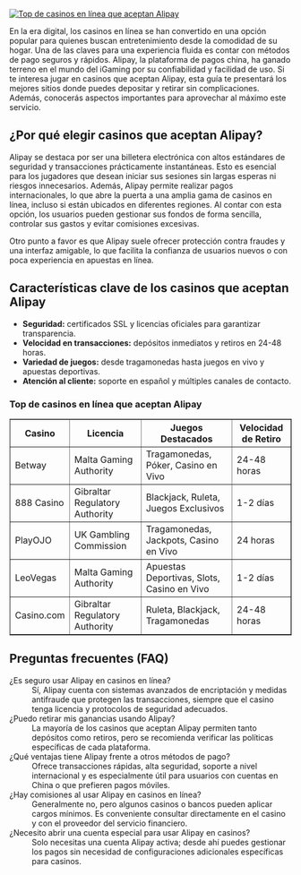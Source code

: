 [![Top de casinos en línea que aceptan Alipay](https://123-caf.pages.dev/gitsignup.png)](https://vrmoo.ru/Bt82HjjY)

<p>En la era digital, los casinos en línea se han convertido en una opción popular para quienes buscan entretenimiento desde la comodidad de su hogar. Una de las claves para una experiencia fluida es contar con métodos de pago seguros y rápidos. Alipay, la plataforma de pagos china, ha ganado terreno en el mundo del iGaming por su confiabilidad y facilidad de uso. Si te interesa jugar en casinos que aceptan Alipay, esta guía te presentará los mejores sitios donde puedes depositar y retirar sin complicaciones. Además, conocerás aspectos importantes para aprovechar al máximo este servicio.</p>  <h2>¿Por qué elegir casinos que aceptan Alipay?</h2> <p>Alipay se destaca por ser una billetera electrónica con altos estándares de seguridad y transacciones prácticamente instantáneas. Esto es esencial para los jugadores que desean iniciar sus sesiones sin largas esperas ni riesgos innecesarios. Además, Alipay permite realizar pagos internacionales, lo que abre la puerta a una amplia gama de casinos en línea, incluso si están ubicados en diferentes regiones. Al contar con esta opción, los usuarios pueden gestionar sus fondos de forma sencilla, controlar sus gastos y evitar comisiones excesivas.</p>  <p>Otro punto a favor es que Alipay suele ofrecer protección contra fraudes y una interfaz amigable, lo que facilita la confianza de usuarios nuevos o con poca experiencia en apuestas en línea.</p>  <h2>Características clave de los casinos que aceptan Alipay</h2> <ul>   <li><strong>Seguridad:</strong> certificados SSL y licencias oficiales para garantizar transparencia.</li>   <li><strong>Velocidad en transacciones:</strong> depósitos inmediatos y retiros en 24-48 horas.</li>   <li><strong>Variedad de juegos:</strong> desde tragamonedas hasta juegos en vivo y apuestas deportivas.</li>   <li><strong>Atención al cliente:</strong> soporte en español y múltiples canales de contacto.</li> </ul>  <h3>Top de casinos en línea que aceptan Alipay</h3> <table border="1" cellpadding="8" cellspacing="0" style="border-collapse: collapse; width:100%;">   <thead>     <tr>       <th>Casino</th>       <th>Licencia</th>       <th>Juegos Destacados</th>       <th>Velocidad de Retiro</th>     </tr>   </thead>   <tbody>     <tr>       <td>Betway</td>       <td>Malta Gaming Authority</td>       <td>Tragamonedas, Póker, Casino en Vivo</td>       <td>24-48 horas</td>     </tr>     <tr>       <td>888 Casino</td>       <td>Gibraltar Regulatory Authority</td>       <td>Blackjack, Ruleta, Juegos Exclusivos</td>       <td>1-2 días</td>     </tr>     <tr>       <td>PlayOJO</td>       <td>UK Gambling Commission</td>       <td>Tragamonedas, Jackpots, Casino en Vivo</td>       <td>24 horas</td>     </tr>     <tr>       <td>LeoVegas</td>       <td>Malta Gaming Authority</td>       <td>Apuestas Deportivas, Slots, Casino en Vivo</td>       <td>1-2 días</td>     </tr>     <tr>       <td>Casino.com</td>       <td>Gibraltar Regulatory Authority</td>       <td>Ruleta, Blackjack, Tragamonedas</td>       <td>24-48 horas</td>     </tr>   </tbody> </table>  <h2>Preguntas frecuentes (FAQ)</h2> <dl>   <dt>¿Es seguro usar Alipay en casinos en línea?</dt>   <dd>Sí, Alipay cuenta con sistemas avanzados de encriptación y medidas antifraude que protegen las transacciones, siempre que el casino tenga licencia y protocolos de seguridad adecuados.</dd>    <dt>¿Puedo retirar mis ganancias usando Alipay?</dt>   <dd>La mayoría de los casinos que aceptan Alipay permiten tanto depósitos como retiros, pero se recomienda verificar las políticas específicas de cada plataforma.</dd>    <dt>¿Qué ventajas tiene Alipay frente a otros métodos de pago?</dt>   <dd>Ofrece transacciones rápidas, alta seguridad, soporte a nivel internacional y es especialmente útil para usuarios con cuentas en China o que prefieren pagos móviles.</dd>    <dt>¿Hay comisiones al usar Alipay en casinos en línea?</dt>   <dd>Generalmente no, pero algunos casinos o bancos pueden aplicar cargos mínimos. Es conveniente consultar directamente en el casino y con el proveedor del servicio financiero.</dd>    <dt>¿Necesito abrir una cuenta especial para usar Alipay en casinos?</dt>   <dd>Solo necesitas una cuenta Alipay activa; desde ahí puedes gestionar los pagos sin necesidad de configuraciones adicionales específicas para casinos.</dd> </dl>